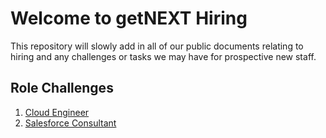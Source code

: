 # Welcome to getNEXT Hiring

This repository will slowly add in all of our public documents relating to hiring and any challenges or tasks we may have for prospective new staff.

## Role Challenges

1. [Cloud Engineer](roles/cloud-engineer/challenges.md)
1. [Salesforce Consultant](roles/salesforce-consultant/challenges.md)
